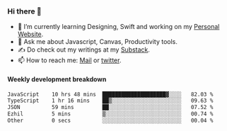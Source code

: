 ### Hi there 👋

- 🌱 I’m currently learning Designing, Swift and working on my [Personal Website](https://kvaishak.com/).
- 💬 Ask me about Javascript, Canvas,  Productivity tools. 
- :writing_hand: Do check out my writings at my [Substack](https://kvaishak.substack.com/).
- 📫 How to reach me: [Mail](mailto:vaishak.kaippanchery@gmail.com) or [twitter](https://twitter.com/kvaishack).


#### Weekly development breakdown

<!--START_SECTION:waka-->

```txt
JavaScript    10 hrs 48 mins  ████████████████████▓░░░░   82.03 %
TypeScript    1 hr 16 mins    ██▒░░░░░░░░░░░░░░░░░░░░░░   09.63 %
JSON          59 mins         ██░░░░░░░░░░░░░░░░░░░░░░░   07.52 %
Ezhil         5 mins          ▒░░░░░░░░░░░░░░░░░░░░░░░░   00.74 %
Other         0 secs          ░░░░░░░░░░░░░░░░░░░░░░░░░   00.04 %
```

<!--END_SECTION:waka-->
